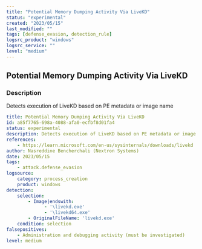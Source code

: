 ```yaml
---
title: "Potential Memory Dumping Activity Via LiveKD"
status: "experimental"
created: "2023/05/15"
last_modified: ""
tags: [defense_evasion, detection_rule]
logsrc_product: "windows"
logsrc_service: ""
level: "medium"
---
```


## Potential Memory Dumping Activity Via LiveKD

### Description

Detects execution of LiveKD based on PE metadata or image name

```yml
title: Potential Memory Dumping Activity Via LiveKD
id: a85f7765-698a-4088-afa0-ecfbf8d01fa4
status: experimental
description: Detects execution of LiveKD based on PE metadata or image name
references:
    - https://learn.microsoft.com/en-us/sysinternals/downloads/livekd
author: Nasreddine Bencherchali (Nextron Systems)
date: 2023/05/15
tags:
    - attack.defense_evasion
logsource:
    category: process_creation
    product: windows
detection:
    selection:
        - Image|endswith:
              - '\livekd.exe'
              - '\livekd64.exe'
        - OriginalFileName: 'livekd.exe'
    condition: selection
falsepositives:
    - Administration and debugging activity (must be investigated)
level: medium

```
